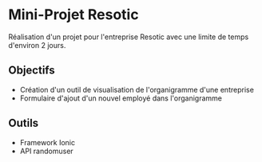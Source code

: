 # Mini-Projet Resotic
Réalisation d'un projet pour l'entreprise Resotic avec une limite de temps d'environ 2 jours.

## Objectifs
- Création d'un outil de visualisation de l'organigramme d'une entreprise
- Formulaire d'ajout d'un nouvel employé dans l'organigramme

## Outils
- Framework Ionic
- API randomuser


